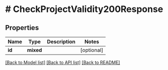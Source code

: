 # # CheckProjectValidity200Response

## Properties

Name | Type | Description | Notes
------------ | ------------- | ------------- | -------------
**id** | **mixed** |  | [optional]

[[Back to Model list]](../../README.md#models) [[Back to API list]](../../README.md#endpoints) [[Back to README]](../../README.md)
